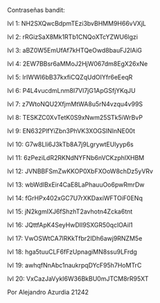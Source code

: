 Contraseñas bandit:

lvl 1:  NH2SXQwcBdpmTEzi3bvBHMM9H66vVXjL

lvl 2:  rRGizSaX8Mk1RTb1CNQoXTcYZWU6lgzi

lvl 3:  aBZ0W5EmUfAf7kHTQeOwd8bauFJ2lAiG

lvl 4:  2EW7BBsr6aMMoJ2HjW067dm8EgX26xNe

lvl 5:  lrIWWI6bB37kxfiCQZqUdOIYfr6eEeqR

lvl 6:  P4L4vucdmLnm8I7Vl7jG1ApGSfjYKqJU

lvl 7:  z7WtoNQU2XfjmMtWA8u5rN4vzqu4v99S

lvl 8:  TESKZC0XvTetK0S9xNwm25STk5iWrBvP

lvl 9:  EN632PlfYiZbn3PhVK3XOGSlNInNE00t

lvl 10: G7w8LIi6J3kTb8A7j9LgrywtEUlyyp6s

lvl 11: 6zPeziLdR2RKNdNYFNb6nVCKzphlXHBM

lvl 12: JVNBBFSmZwKKOP0XbFXOoW8chDz5yVRv

lvl 13: wbWdlBxEir4CaE8LaPhauuOo6pwRmrDw

lvl 14: fGrHPx402xGC7U7rXKDaxiWFTOiF0ENq

lvl 15: jN2kgmIXJ6fShzhT2avhotn4Zcka6tnt

lvl 16: JQttfApK4SeyHwDlI9SXGR50qclOAil1

lvl 17: VwOSWtCA7lRKkTfbr2IDh6awj9RNZM5e

lvl 18: hga5tuuCLF6fFzUpnagiMN8ssu9LFrdg

lvl 19: awhqfNnAbc1naukrpqDYcF95h7HoMTrC

lvl 20: VxCazJaVykI6W36BkBU0mJTCM8rR95XT

Por Alejandro Azurdia 21242
